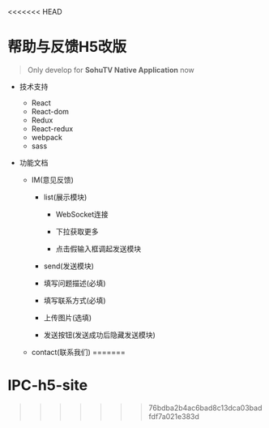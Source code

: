 <<<<<<< HEAD
# 帮助与反馈H5改版
> Only develop for **SohuTV Native Application** now

- 技术支持
  - React
  - React-dom
  - Redux
  - React-redux
  - webpack
  - sass
  
- 功能文档
  - IM(意见反馈)
    - list(展示模块)
	  - WebSocket连接
	  
      - 下拉获取更多
      
      - 点击假输入框调起发送模块
      
  
    - send(发送模块)
     - 填写问题描述(必填)
     
     - 填写联系方式(必填)
     
     - 上传图片(选填)
	 
	 - 发送按钮(发送成功后隐藏发送模块)
  
  - contact(联系我们)
=======
# IPC-h5-site
>>>>>>> 76bdba2b4ac6bad8c13dca03badfdf7a021e383d
